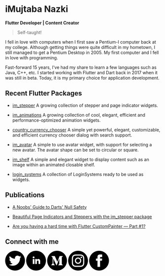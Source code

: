 # iMujtaba Nazki

__Flutter Developer | Content Creator__

> Self-taught!

I fell in love with computers when I first saw a Pentium-I computer back at my college. Although getting things were quite difficult in my hometown, I still managed to get a Pentium Desktop in 2005. My first computer and I fell in love with programming.

Fast-forward 15 years, I've had my share to learn a few languages such as Java, C++, etc. I started working with Flutter and Dart back in 2017 when it was still in beta. Today, it is my primary choice for application development.

## Recent Flutter Packages

* [im_stepper](https://pub.dev/packages/im_stepper)
A growing collection of stepper and page indicator widgets.

* [im_animations](https://pub.dev/packages/im_animations)
A growing collection of cool, elegant, efficient and performance-optimized animation widgets.

* [country_currency_chooser](https://pub.dev/packages/country_currency_chooser)
A simple yet powerful, elegant, customizable, and efficient currency chooser dialog with search support.

* [im_avatar](https://pub.dev/packages/im_avatar)
A simple to use avatar widget, with support for selecting a new avatar. The avatar shape can be set to circular or square.

* [im_shelf](https://pub.dev/packages/im_shelf)
A simple and elegant widget to display content such as an image within an animated closable shelf.

* [login_systems](https://pub.dev/packages/login_systems)
A collection of LoginSystems ready to be used as widgets.

## Publications

* [A Noobs' Guide to Darts' Null Safety](https://imujtaba8488.medium.com/darts-null-safety-d2249936163d)

* [Beautiful Page Indicators and Steppers with the im_stepper package](https://imujtaba8488.medium.com/beautiful-page-indicators-and-steppers-with-the-im-stepper-package-8c091cf5364e)

* [Are you having a hard time with Flutter CustomPainter — Part #1?](https://imujtaba8488.medium.com/are-you-having-a-hard-time-with-flutter-custompainter-part-1-ed3f478a210c)

## Connect with me

[![Twitter](https://github.com/imujtaba8488/showcase/blob/master/icons/twitter_64px%20b:w.png)](https://twitter.com/imujtaba8488)  [![LinkedIn](https://github.com/imujtaba8488/showcase/blob/master/icons/linkedin_64px%20b:w.png)](https://www.linkedin.com/in/imujtaba8488/)  [![Medium](https://github.com/imujtaba8488/showcase/blob/master/icons/medium_64px%20b:w.png)](https://imujtaba8488.medium.com)  [![Instagram](https://github.com/imujtaba8488/showcase/blob/master/icons/insta_64px%20b:w.png)](https://www.instagram.com/imujtaba8488/)  [![Facebook](https://github.com/imujtaba8488/showcase/blob/master/icons/fb_64px%20b:w.png)](https://www.facebook.com/imujtaba8488/)
